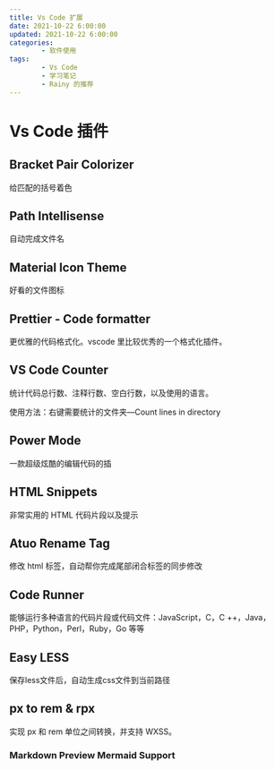 ```yaml
---
title: Vs Code 扩展
date: 2021-10-22 6:00:00
updated: 2021-10-22 6:00:00
categories:
        - 软件使用
tags:
        - Vs Code
        - 学习笔记
        - Rainy 的推荐
---
```


# Vs Code 插件

## Bracket Pair Colorizer

给匹配的括号着色

## Path Intellisense

自动完成文件名

## Material Icon Theme

好看的文件图标

## Prettier - Code formatter

更优雅的代码格式化。vscode 里比较优秀的一个格式化插件。

## VS Code Counter

统计代码总行数、注释行数、空白行数，以及使用的语言。

使用方法：右键需要统计的文件夹—Count lines in directory

## Power Mode

一款超级炫酷的编辑代码的插

## HTML Snippets

非常实用的 HTML 代码片段以及提示

## Atuo Rename Tag

修改 html 标签，自动帮你完成尾部闭合标签的同步修改

## Code Runner

能够运行多种语言的代码片段或代码文件：JavaScript，C，C ++，Java，PHP，Python，Perl，Ruby，Go 等等

## Easy LESS

保存less文件后，自动生成css文件到当前路径

## px to rem & rpx

实现 px 和 rem 单位之间转换，并支持 WXSS。

### Markdown Preview Mermaid Support
